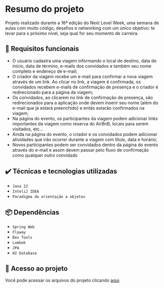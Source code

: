 # Resumo do projeto
Projeto realizado durante a  16ª edição do Next Level Week, uma semana de aulas com muito código, desafios e networking com um único objetivo: te levar para o próximo nível, seja qual for seu momento de carreira.

## 🔨 Requisitos funcionais

- O usuário cadastra uma viagem informando o local de destino, data de início, data de término, e-mails dos convidados e também seu nome completo e endereço de e-mail;
- O criador da viagem recebe um e-mail para confirmar a nova viagem através de um link. Ao clicar no link, a viagem é confirmada, os convidados recebem e-mails de confirmação de presença e o criador é redirecionado para a página da viagem;
- Os convidados, ao clicarem no link de confirmação de presença, são redirecionados para a aplicação onde devem inserir seu nome (além do e-mail que já estará preenchido) e então estarão confirmados na viagem;
- Na página do evento, os participantes da viagem podem adicionar links importantes da viagem como reserva do AirBnB, locais para serem visitados, etc...
- Ainda na página do evento, o criador e os convidados podem adicionar atividades que irão ocorrer durante a viagem com título, data e horário;
- Novos participantes podem ser convidados dentro da página do evento através do e-mail e assim devem passar pelo fluxo de confirmação como qualquer outro convidado

## ✔️ Técnicas e tecnologias utilizadas

- ``Java 22``
- ``InteliJ IDEA``
- ``Paradigma de orientação a objetos``

## 📦 Dependências

- ``Spring Web``
- ``Flyway``
- ``Dev Tools``
- ``Lombok``
- ``JPA``
- ``H2 Database``

## 📁 Acesso ao projeto
Você pode acessar os arquivos do projeto clicando [aqui](https://github.com/JG-OLIVEIRA/planner-backend/tree/master/src).